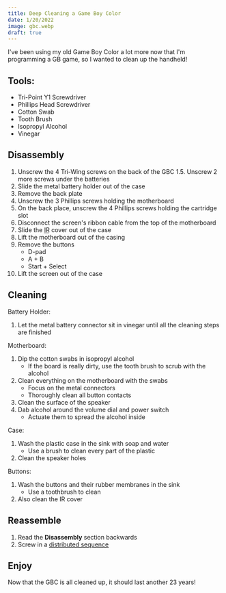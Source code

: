 ```yaml
---
title: Deep Cleaning a Game Boy Color
date: 1/20/2022
image: gbc.webp
draft: true
---
```


I've been using my old Game Boy Color a lot more now that I'm programming a GB game, so I wanted to clean up the handheld!

## Tools:

* Tri-Point Y1 Screwdriver
* Phillips Head Screwdriver
* Cotton Swab
* Tooth Brush
* Isopropyl Alcohol
* Vinegar

## Disassembly

1. Unscrew the 4 Tri-Wing screws on the back of the GBC
	1.5. Unscrew 2 more screws under the batteries
2. Slide the metal battery holder out of the case
3. Remove the back plate
4. Unscrew the 3 Phillips screws holding the motherboard
5. On the back place, unscrew the 4 Phillips screws holding the cartridge slot
6. Disconnect the screen's ribbon cable from the top of the motherboard
7. Slide the <abbr title="Infrared">IR</abbr> cover out of the case
8. Lift the motherboard out of the casing
9. Remove the buttons
	* D-pad
	* A + B
	* Start + Select
10. Lift the screen out of the case

## Cleaning

Battery Holder:

1.  Let the metal battery connector sit in vinegar until all the cleaning steps are finished

Motherboard:

1. Dip the cotton swabs in isopropyl alcohol
	* If the board is really dirty, use the tooth brush to scrub with the alcohol
3. Clean everything on the motherboard with the swabs
	* Focus on the metal connectors
	* Thoroughly clean all button contacts
4. Clean the surface of the speaker
5. Dab alcohol around the volume dial and power switch
	* Actuate them to spread the alcohol inside

Case:

1. Wash the plastic case in the sink with soap and water
	* Use a brush to clean every part of the plastic
2. Clean the speaker holes

Buttons:

1. Wash the buttons and their rubber membranes in the sink
	* Use a toothbrush to clean
2. Also clean the IR cover

## Reassemble

1. Read the **Disassembly** section backwards
2. Screw in a [distributed sequence](https://www.boltscience.com/pages/tsequence.htm)

## Enjoy

Now that the GBC is all cleaned up, it should last another 23 years!
